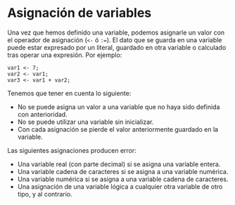 # Asignación de variables

Una vez que hemos definido una variable, podemos asignarle un valor con el operador de asignación (`<-` ó `:=`). El dato que se guarda en una variable puede estar expresado por un literal, guardado en otra variable o calculado tras operar una expresión. Por ejemplo:

	var1 <- 7;
	var2 <- var1;
	var3 <- var1 + var2;

Tenemos que tener en cuenta lo siguiente:

* No se puede asigna un valor a una variable que no haya sido definida con anterioridad.
* No se puede utilizar una variable sin inicializar.
* Con cada asignación se pierde el valor anteriormente guardado en la variable.

Las siguientes asignaciones producen error:

* Una variable real (con parte decimal) si se asigna una variable entera.
* Una variable cadena de caracteres si se asigna a una variable numérica.
* Una variable numérica si se asigna a una variable cadena de caracteres.
* Una asignación de una variable lógica a cualquier otra variable de otro tipo, y al contrario.

